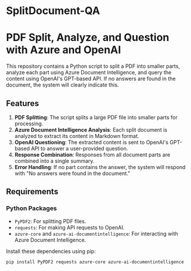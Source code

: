 # SplitDocument-QA

# PDF Split, Analyze, and Question with Azure and OpenAI

This repository contains a Python script to split a PDF into smaller parts, analyze each part using Azure Document Intelligence, and query the content using OpenAI's GPT-based API. If no answers are found in the document, the system will clearly indicate this.

## Features

1. **PDF Splitting**: The script splits a large PDF file into smaller parts for processing.
2. **Azure Document Intelligence Analysis**: Each split document is analyzed to extract its content in Markdown format.
3. **OpenAI Questioning**: The extracted content is sent to OpenAI's GPT-based API to answer a user-provided question.
4. **Response Combination**: Responses from all document parts are combined into a single summary.
5. **Error Handling**: If no part contains the answer, the system will respond with "No answers were found in the document."

## Requirements

### Python Packages
- `PyPDF2`: For splitting PDF files.
- `requests`: For making API requests to OpenAI.
- `azure-core` and `azure-ai-documentintelligence`: For interacting with Azure Document Intelligence.

Install these dependencies using pip:
```bash
pip install PyPDF2 requests azure-core azure-ai-documentintelligence
